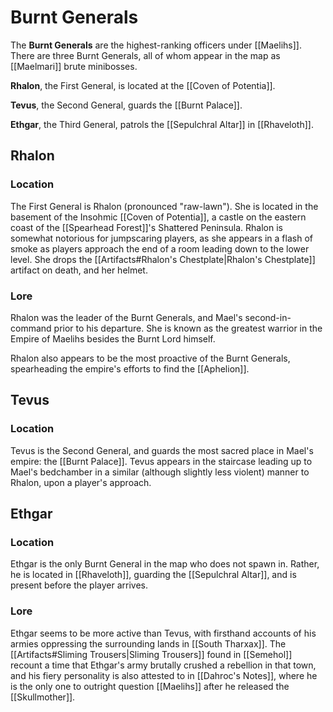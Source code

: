 # Burnt Generals

The **Burnt Generals** are the highest-ranking officers under [[Maelihs]]. There are three Burnt Generals, all of whom appear in the map as [[Maelmari]] brute minibosses.

**Rhalon**, the First General, is located at the [[Coven of Potentia]].

**Tevus**, the Second General, guards the [[Burnt Palace]].

**Ethgar**, the Third General, patrols the [[Sepulchral Altar]] in [[Rhaveloth]].

## Rhalon

### Location

The First General is Rhalon (pronounced "raw-lawn"). She is located in the basement of the Insohmic [[Coven of Potentia]], a castle on the eastern coast of the [[Spearhead Forest]]'s Shattered Peninsula. Rhalon is somewhat notorious for jumpscaring players, as she appears in a flash of smoke as players approach the end of a room leading down to the lower level. She drops the [[Artifacts#Rhalon's Chestplate|Rhalon's Chestplate]] artifact on death, and her helmet.

### Lore

Rhalon was the leader of the Burnt Generals, and Mael's second-in-command prior to his departure. She is known as the greatest warrior in the Empire of Maelihs besides the Burnt Lord himself.

Rhalon also appears to be the most proactive of the Burnt Generals, spearheading the empire's efforts to find the [[Aphelion]].

## Tevus

### Location

Tevus is the Second General, and guards the most sacred place in Mael's empire: the [[Burnt Palace]]. Tevus appears in the staircase leading up to Mael's bedchamber in a similar (although slightly less violent) manner to Rhalon, upon a player's approach.

## Ethgar

### Location

Ethgar is the only Burnt General in the map who does not spawn in. Rather, he is located in [[Rhaveloth]], guarding the [[Sepulchral Altar]], and is present before the player arrives.

### Lore

Ethgar seems to be more active than Tevus, with firsthand accounts of his armies oppressing the surrounding lands in [[South Tharxax]]. The [[Artifacts#Sliming Trousers|Sliming Trousers]] found in [[Semehol]] recount a time that Ethgar's army brutally crushed a rebellion in that town, and his fiery personality is also attested to in [[Dahroc's Notes]], where he is the only one to outright question [[Maelihs]] after he released the [[Skullmother]].
